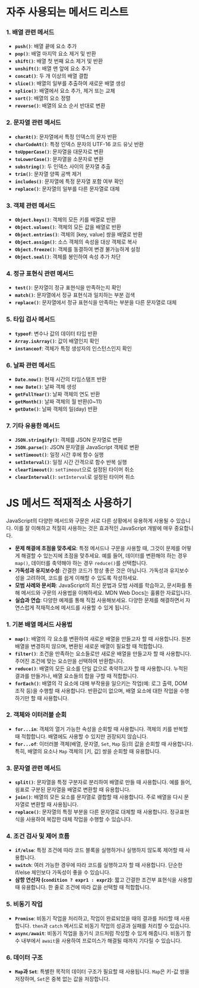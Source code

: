 # 자주 사용되는 메서드 리스트

### 1. **배열 관련 메서드**

- **`push()`**: 배열 끝에 요소 추가
- **`pop()`**: 배열 마지막 요소 제거 및 반환
- **`shift()`**: 배열 첫 번째 요소 제거 및 반환
- **`unshift()`**: 배열 맨 앞에 요소 추가
- **`concat()`**: 두 개 이상의 배열 결합
- **`slice()`**: 배열의 일부를 추출하여 새로운 배열 생성
- **`splice()`**: 배열에서 요소 추가, 제거 또는 교체
- **`sort()`**: 배열의 요소 정렬
- **`reverse()`**: 배열의 요소 순서 반대로 변환

### 2. **문자열 관련 메서드**

- **`charAt()`**: 문자열에서 특정 인덱스의 문자 반환
- **`charCodeAt()`**: 특정 인덱스 문자의 UTF-16 코드 유닛 반환
- **`toUpperCase()`**: 문자열을 대문자로 변환
- **`toLowerCase()`**: 문자열을 소문자로 변환
- **`substring()`**: 두 인덱스 사이의 문자열 추출
- **`trim()`**: 문자열 양쪽 공백 제거
- **`includes()`**: 문자열에 특정 문자열 포함 여부 확인
- **`replace()`**: 문자열의 일부를 다른 문자열로 대체

### 3. **객체 관련 메서드**

- **`Object.keys()`**: 객체의 모든 키를 배열로 반환
- **`Object.values()`**: 객체의 모든 값을 배열로 반환
- **`Object.entries()`**: 객체의 [key, value] 쌍을 배열로 반환
- **`Object.assign()`**: 소스 객체의 속성을 대상 객체로 복사
- **`Object.freeze()`**: 객체를 동결하여 변경 불가능하게 설정
- **`Object.seal()`**: 객체를 봉인하여 속성 추가 차단

### 4. **정규 표현식 관련 메서드**

- **`test()`**: 문자열이 정규 표현식을 만족하는지 확인
- **`match()`**: 문자열에서 정규 표현식과 일치하는 부분 검색
- **`replace()`**: 문자열에서 정규 표현식을 만족하는 부분을 다른 문자열로 대체

### 5. **타입 검사 메서드**

- **`typeof`**: 변수나 값의 데이터 타입 반환
- **`Array.isArray()`**: 값이 배열인지 확인
- **`instanceof`**: 객체가 특정 생성자의 인스턴스인지 확인

### 6. **날짜 관련 메서드**

- **`Date.now()`**: 현재 시간의 타임스탬프 반환
- **`new Date()`**: 날짜 객체 생성
- **`getFullYear()`**: 날짜 객체의 연도 반환
- **`getMonth()`**: 날짜 객체의 월 반환(0~11)
- **`getDate()`**: 날짜 객체의 일(day) 반환

### 7. **기타 유용한 메서드**

- **`JSON.stringify()`**: 객체를 JSON 문자열로 변환
- **`JSON.parse()`**: JSON 문자열을 JavaScript 객체로 변환
- **`setTimeout()`**: 일정 시간 후에 함수 실행
- **`setInterval()`**: 일정 시간 간격으로 함수 반복 실행
- **`clearTimeout()`**: `setTimeout`으로 설정된 타이머 취소
- **`clearInterval()`**: `setInterval`로 설정된 타이머 취소

# JS 메서드 적재적소 사용하기

JavaScript의 다양한 메서드와 구문은 서로 다른 상황에서 유용하게 사용될 수 있습니다. 이를 잘 이해하고 적절히 사용하는 것은 효과적인 JavaScript 개발에 매우 중요합니다.

- **문제 해결에 초점을 맞추세요**: 특정 메서드나 구문을 사용할 때, 그것이 문제를 어떻게 해결할 수 있는지에 초점을 맞추세요. 예를 들어, 데이터를 변환해야 하는 경우 `map()`, 데이터를 축약해야 하는 경우 `reduce()`를 선택합니다.
- **가독성과 유지보수성**: 간결한 코드가 항상 좋은 것은 아닙니다. 가독성과 유지보수성을 고려하여, 코드를 쉽게 이해할 수 있도록 작성하세요.
- **모범 사례와 문서화**: JavaScript의 최신 문법과 모범 사례를 학습하고, 문서화를 통해 메서드와 구문의 사용법을 이해하세요. MDN Web Docs는 훌륭한 자료입니다.
- **실습과 연습**: 다양한 예제를 통해 직접 사용해보세요. 다양한 문제를 해결하면서 자연스럽게 적재적소에 메서드를 사용할 수 있게 됩니다.

### 1. **기본 배열 메서드 사용법**

- **`map()`**: 배열의 각 요소를 변환하여 새로운 배열을 만들고자 할 때 사용합니다. 원본 배열을 변경하지 않으며, 변환된 새로운 배열이 필요할 때 적합합니다.
- **`filter()`**: 조건을 만족하는 요소들로만 새로운 배열을 만들고자 할 때 사용합니다. 주어진 조건에 맞는 요소만을 선택하여 반환합니다.
- **`reduce()`**: 배열의 모든 요소를 단일 값으로 축약하고자 할 때 사용합니다. 누적된 결과를 만들거나, 배열 요소들의 합을 구할 때 적합합니다.
- **`forEach()`**: 배열의 각 요소에 대해 부작용을 일으키는 작업(예: 로그 출력, DOM 조작 등)을 수행할 때 사용합니다. 반환값이 없으며, 배열 요소에 대한 작업을 수행하기만 할 때 사용합니다.

### 2. **객체와 이터러블 순회**

- **`for...in`**: 객체의 열거 가능한 속성을 순회할 때 사용합니다. 객체의 키를 반복할 때 적합합니다. 배열에도 사용할 수 있지만 권장되지 않습니다.
- **`for...of`**: 이터러블 객체(배열, 문자열, `Set`, `Map` 등)의 값을 순회할 때 사용합니다. 특히, 배열의 요소나 `Map` 객체의 [키, 값] 쌍을 순회할 때 유용합니다.

### 3. **문자열 관련 메서드**

- **`split()`**: 문자열을 특정 구분자로 분리하여 배열로 만들 때 사용합니다. 예를 들어, 쉼표로 구분된 문자열을 배열로 변환할 때 유용합니다.
- **`join()`**: 배열의 모든 요소를 문자열로 결합할 때 사용합니다. 주로 배열을 다시 문자열로 변환할 때 사용됩니다.
- **`replace()`**: 문자열의 특정 부분을 다른 문자열로 대체할 때 사용합니다. 정규표현식을 사용하여 복잡한 대체 작업을 수행할 수 있습니다.

### 4. **조건 검사 및 제어 흐름**

- **`if/else`**: 특정 조건에 따라 코드 블록을 실행하거나 실행하지 않도록 제어할 때 사용합니다.
- **`switch`**: 여러 가능한 경우에 따라 코드를 실행하고자 할 때 사용합니다. 단순한 if/else 체인보다 가독성이 좋을 수 있습니다.
- **삼항 연산자 (`condition ? expr1 : expr2`)**: 짧고 간결한 조건부 표현식을 사용할 때 유용합니다. 한 줄로 조건에 따라 값을 선택할 때 적합합니다.

### 5. **비동기 작업**

- **`Promise`**: 비동기 작업을 처리하고, 작업이 완료되었을 때의 결과를 처리할 때 사용합니다. `then`과 `catch` 메서드로 비동기 작업의 성공과 실패를 처리할 수 있습니다.
- **`async/await`**: 비동기 작업을 동기식 코드처럼 작성할 수 있게 해줍니다. 비동기 함수 내부에서 `await`을 사용하여 프로미스가 해결될 때까지 기다릴 수 있습니다.

### 6. **데이터 구조**

- **`Map`과 `Set`**: 특별한 목적의 데이터 구조가 필요할 때 사용됩니다. `Map`은 키-값 쌍을 저장하며, `Set`은 중복 없는 값을 저장합니다.
